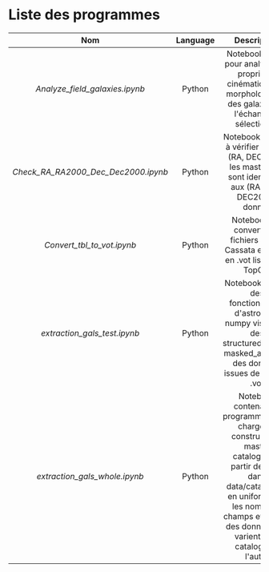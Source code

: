 # Liste des programmes

Nom | Language | Description
:---: | :---: | :---:
*Analyze_field_galaxies.ipynb* | Python | Notebook prévu pour analyser les propriétés cinématiques et morphologiques des galaxies de l'échantillon sélectionné
*Check_RA_RA2000_Dec_Dec2000.ipynb* | Python | Notebook servant à vérifier que les (RA, DEC) dans les master .vot sont identiques aux (RA2000, DEC2000) donnés
*Convert_tbl_to_vot.ipynb* | Python | Notebook qui convertit les fichiers .tbl de Cassata et Tasca en .vot lisible par TopCat
*extraction_gals_test.ipynb* | Python | Notebook de test des fonctionnalités d'astropy et numpy vis-à-vis des structured_arrays, masked_arrays et des données issues de fichiers .vot
*extraction_gals_whole.ipynb* | Python | Notebook contenant le programme qui se charge de construire les master catalogues à partir de ceux dans data/catalogues en uniformisant les noms des champs et le type des données qui varient d'un catalogue à l'autre
